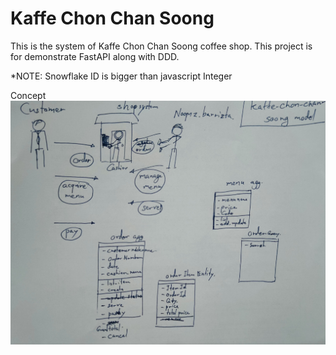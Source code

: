 # Kaffe Chon Chan Soong

This is the system of Kaffe Chon Chan Soong coffee shop. This project is for demonstrate FastAPI along with DDD.

*NOTE: Snowflake ID is bigger than javascript Integer

Concept
![concept-image](./IMG20240321221148.jpg)